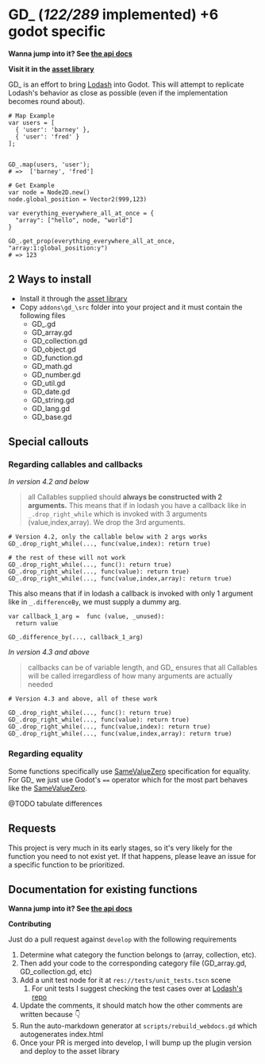 # GD_ (_122/289_ implemented) +6 godot specific

**Wanna jump into it? See [the api docs](https://accidentallyc.github.io/GD_/)**

**Visit it in the [asset library](https://godotengine.org/asset-library/asset/2486)**

GD_ is an effort to bring [Lodash](https://lodash.com/) into Godot. 
This will attempt to replicate Lodash's behavior as close as possible (even if the implementation becomes round about).

```gdscript
# Map Example
var users = [
  { 'user': 'barney' },
  { 'user': 'fred' }
]; 		 


GD_.map(users, 'user');  
# =>  ['barney', 'fred']

# Get Example
var node = Node2D.new()
node.global_position = Vector2(999,123)

var everything_everywhere_all_at_once = {
  "array": ["hello", node, "world"]
}

GD_.get_prop(everything_everywhere_all_at_once, "array:1:global_position:y")
# => 123
```

## 2 Ways to install

* Install it through the [asset library](https://godotengine.org/asset-library/asset/2486)
* Copy `addons\gd_\src` folder into your project and it must contain the following files
    * GD_.gd
    * GD_array.gd
    * GD_collection.gd
    * GD_object.gd
    * GD_function.gd
    * GD_math.gd
    * GD_number.gd
    * GD_util.gd
    * GD_date.gd
    * GD_string.gd
    * GD_lang.gd
    * GD_base.gd


## Special callouts

### Regarding callables and callbacks

*In version 4.2 and below*
> all Callables supplied should **always be constructed with 2 arguments.**
> This means that if in lodash you have a callback like in `_.drop_right_while`
> which is invoked with 3 arguments (value,index,array). We drop the 3rd arguments.

```gdscript
# Version 4.2, only the callable below with 2 args works
GD_.drop_right_while(..., func(value,index): return true)

# the rest of these will not work
GD_.drop_right_while(..., func(): return true)
GD_.drop_right_while(..., func(value): return true)
GD_.drop_right_while(..., func(value,index,array): return true)
```

This also means that if in lodash a callback is invoked with only 1 argument like in `_.differenceBy`, we must supply a dummy arg.

```
var callback_1_arg =  func (value, _unused): 
  return value

GD_.difference_by(..., callback_1_arg)
```

*In version 4.3 and above*
> callbacks can be of variable length, and GD_ ensures that all Callables
> will be called irregardless of how many arguments are actually needed

```gdscript
# Version 4.3 and above, all of these work

GD_.drop_right_while(..., func(): return true)
GD_.drop_right_while(..., func(value): return true)
GD_.drop_right_while(..., func(value,index): return true)
GD_.drop_right_while(..., func(value,index,array): return true)
```

### Regarding equality

Some functions specifically use [SameValueZero](https://262.ecma-international.org/7.0/#sec-samevaluezero) specification for equality. 
For GD_ we just use Godot's `==` operator which for the most part behaves like the [SameValueZero](https://262.ecma-international.org/7.0/#sec-samevaluezero).

@TODO tabulate differences

## Requests 

This project is very much in its early stages, so it's very likely for the function you need to not exist yet. If that happens, please leave an issue for a specific function to be prioritized.


## Documentation for existing functions

**Wanna jump into it? See [the api docs](https://accidentallyc.github.io/GD_/)**


**Contributing**

Just do a pull request against `develop` with the following requirements
1. Determine what category the function belongs to (array, collection, etc).
1. Then add your code to the corresponding category file (GD_array.gd, GD_collection.gd, etc)
1. Add a unit test node for it at `res://tests/unit_tests.tscn` scene
    1. For unit tests I suggest checking the test cases over at [Lodash's repo](https://github.com/lodash/lodash/tree/main/test)
1. Update the comments, it should match how the other comments are written because  👇
1. Run the auto-markdown generator at `scripts/rebuild_webdocs.gd` which autogenerates index.html
1. Once your PR is merged into develop, I will bump up the plugin version and deploy to the asset library
